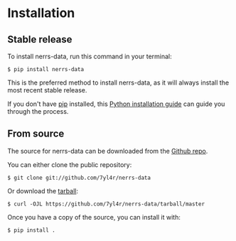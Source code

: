 # Installation

## Stable release

To install nerrs-data, run this command in your
terminal:

``` console
$ pip install nerrs-data
```

This is the preferred method to install nerrs-data, as it will always install the most recent stable release.

If you don't have [pip][] installed, this [Python installation guide][]
can guide you through the process.

## From source

The source for nerrs-data can be downloaded from
the [Github repo][].

You can either clone the public repository:

``` console
$ git clone git://github.com/7yl4r/nerrs-data
```

Or download the [tarball][]:

``` console
$ curl -OJL https://github.com/7yl4r/nerrs-data/tarball/master
```

Once you have a copy of the source, you can install it with:

``` console
$ pip install .
```

  [pip]: https://pip.pypa.io
  [Python installation guide]: http://docs.python-guide.org/en/latest/starting/installation/
  [Github repo]: https://github.com/%7B%7B%20cookiecutter.github_username%20%7D%7D/%7B%7B%20cookiecutter.project_slug%20%7D%7D
  [tarball]: https://github.com/%7B%7B%20cookiecutter.github_username%20%7D%7D/%7B%7B%20cookiecutter.project_slug%20%7D%7D/tarball/master
